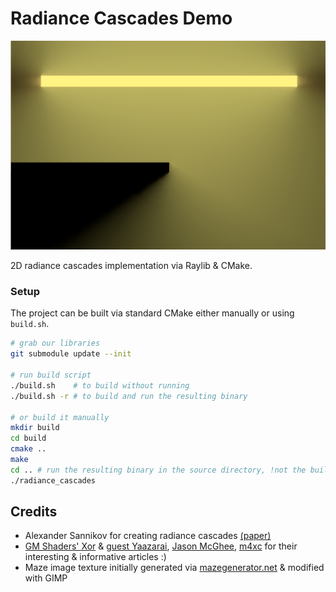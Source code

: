 # Radiance Cascades Demo

![Penumbra](penumbra.png)

2D radiance cascades implementation via Raylib & CMake.

<!-- PLEASE NOTE: the radiance_cascades executable has to be ran from within the same folder as `res/` to read shaders and textures. -->

### Setup

The project can be built via standard CMake either manually or using `build.sh`.

```bash
# grab our libraries
git submodule update --init

# run build script
./build.sh    # to build without running
./build.sh -r # to build and run the resulting binary

# or build it manually
mkdir build
cd build
cmake ..
make
cd .. # run the resulting binary in the source directory, !not the build directory!
./radiance_cascades
```

## Credits

- Alexander Sannikov for creating radiance cascades [(paper)](https://github.com/Raikiri/RadianceCascadesPaper?tab=readme-ov-file)
- [GM Shaders' Xor](https://gmshaders.com) & [guest Yaazarai](https://mini.gmshaders.com/p/yaazarai-gi), [Jason McGhee](https://jason.today/), [m4xc](https://m4xc.dev/) for their interesting & informative articles :)
- Maze image texture initially generated via [mazegenerator.net](https://www.mazegenerator.net/) & modified with GIMP
